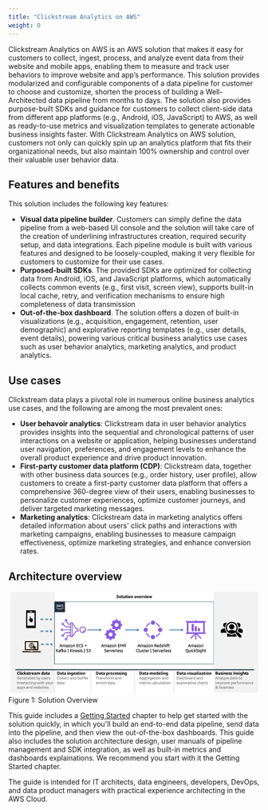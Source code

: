 ```yaml
---
title: "Clickstream Analytics on AWS"
weight: 0
---
```


Clickstream Analytics on AWS is an AWS solution that makes it easy for customers to collect, ingest, process, and analyze event data from their website and mobile apps, enabling them to measure and track user behaviors to improve website and app’s performance. This solution provides modularized and configurable components of a data pipeline for customer to choose and customize, shorten the process of building a Well-Architected data pipeline from months to days. The solution also provides purpose-built SDKs and guidance for customers to collect client-side data from different app platforms (e.g., Android, iOS, JavaScript) to AWS, as well as ready-to-use metrics and visualization templates to generate actionable business insights faster. With Clickstream Analytics on AWS solution, customers not only can quickly spin up an analytics platform that fits their organizational needs, but also maintain 100% ownership and control over their valuable user behavior data.
## Features and benefits
This solution includes the following key features:

- **Visual data pipeline builder**. Customers can simply define the data pipeline from a web-based UI console and the solution will take care of the creation of underlining infrastructures creation, required security setup, and data integrations. Each pipeline module is built with various features and designed to be loosely-coupled, making it very flexible for customers to customize for their use cases. 
- **Purposed-built SDKs**. The provided SDKs are optimized for collecting data from Android, iOS, and JavaScript platforms, which automatically collects common events (e.g., first visit, screen view), supports built-in local cache, retry, and verification mechanisms to ensure high completeness of data transmission
- **Out-of-the-box dashboard**. The solution offers a dozen of built-in visualizations (e.g., acquisition, engagement, retention, user demographic) and explorative reporting templates (e.g., user details, event details), powering various critical business analytics use cases such as user behavior analytics, marketing analytics, and product analytics.

## Use cases
Clickstream data plays a pivotal role in numerous online business analytics use cases, and the following are among the most prevalent ones: 

- **User behavoir analytics**: Clickstream data in user behavior analytics provides insights into the sequential and chronological patterns of user interactions on a website or application, helping businesses understand user navigation, preferences, and engagement levels to enhance the overall product experience and drive product innovation.
- **First-party customer data platform (CDP)**: Clickstream data, together with other business data sources (e.g., order history, user profile), allow customers to create a first-party customer data platform that offers a comprehensive 360-degree view of their users, enabling businesses to personalize customer experiences, optimize customer journeys, and deliver targeted marketing messages.
- **Marketing analytics**: Clickstream data in marketing analytics offers detailed information about users' click paths and interactions with marketing campaigns, enabling businesses to measure campaign effectiveness, optimize marketing strategies, and enhance conversion rates.


## Architecture overview
[![soln-overview]][soln-overview]     
Figure 1: Solution Overview

This guide includes a [Getting Started](getting-started/index.md) chapter to help get started with the solution quickly, in which you'll build an end-to-end data pipeline, send data into the pipeline, and then view the out-of-the-box dashboards. This guide also includes the solution architecture design, user manuals of pipeline management and SDK integration, as well as built-in metrics and dashboards explainations. We recommend you start with it the Getting Started chapter.

The guide is intended for IT architects, data engineers, developers, DevOps, and data product managers with practical experience architecting in the AWS Cloud.

[cloudformation]: https://aws.amazon.com/en/cloudformation/

[soln-overview]: ./images/solution-overview.webp